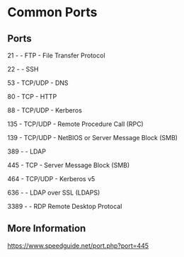 # Common Ports

## Ports

21 - - FTP - File Transfer Protocol

22 - - SSH

53 - TCP/UDP - DNS

80 - TCP - HTTP

88 - TCP/UDP - Kerberos

135 - TCP/UDP - Remote Procedure Call (RPC)

139 - TCP/UDP - NetBIOS or Server Message Block (SMB)

389 - - LDAP

445 - TCP - Server Message Block (SMB)

464 - TCP/UDP - Kerberos v5

636 - - LDAP over SSL (LDAPS)

3389 - - RDP Remote Desktop Protocal


## More Information

https://www.speedguide.net/port.php?port=445